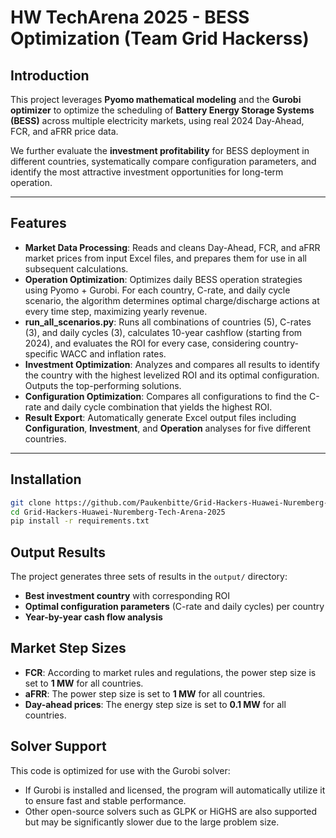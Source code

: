 #  HW TechArena 2025 - BESS Optimization (Team Grid Hackerss)

##  Introduction
This project leverages **Pyomo mathematical modeling** and the **Gurobi optimizer** to optimize the scheduling of **Battery Energy Storage Systems (BESS)** across multiple electricity markets, using real 2024 Day-Ahead, FCR, and aFRR price data.  
 
We further evaluate the **investment profitability** for BESS deployment in different countries, systematically compare configuration parameters, and identify the most attractive investment opportunities for long-term operation.

---

##  Features
-  **Market Data Processing**: Reads and cleans Day-Ahead, FCR, and aFRR market prices from input Excel files, and prepares them for use in all subsequent calculations.
-  **Operation Optimization**: Optimizes daily BESS operation strategies using Pyomo + Gurobi. For each country, C-rate, and daily cycle scenario, the algorithm determines optimal charge/discharge actions at every time step, maximizing yearly revenue.
-  **run_all_scenarios.py**:  Runs all combinations of countries (5), C-rates (3), and daily cycles (3), calculates 10-year cashflow (starting from 2024), and evaluates the ROI for every case, considering country-specific WACC and inflation rates.
-  **Investment Optimization**: Analyzes and compares all results to identify the country with the highest levelized ROI and its optimal configuration. Outputs the top-performing solutions.
-  **Configuration Optimization**:  Compares all configurations to find the C-rate and daily cycle combination that yields the highest ROI.  
-  **Result Export**: Automatically generate Excel output files including **Configuration**, **Investment**, and **Operation** analyses for five different countries.  

---

##  Installation
```bash
git clone https://github.com/Paukenbitte/Grid-Hackers-Huawei-Nuremberg-Tech-Arena-2025.git
cd Grid-Hackers-Huawei-Nuremberg-Tech-Arena-2025
pip install -r requirements.txt
```

##  Output Results
The project generates three sets of results in the `output/` directory:
-  **Best investment country** with corresponding ROI  
-  **Optimal configuration parameters** (C-rate and daily cycles) per country  
-  **Year-by-year cash flow analysis**  

##  Market Step Sizes
- **FCR**: According to market rules and regulations, the power step size is set to **1 MW** for all countries.  
- **aFRR**: The power step size is set to **1 MW** for all countries.
- **Day-ahead prices**: The energy step size is set to **0.1 MW** for all countries.

##  Solver Support
This code is optimized for use with the Gurobi solver:
- If Gurobi is installed and licensed, the program will automatically utilize it to ensure fast and stable performance. 
- Other open-source solvers such as GLPK or HiGHS are also supported but may be significantly slower due to the large problem size.
